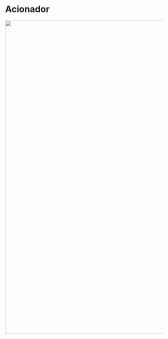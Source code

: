 # Acionador
<div align-"center">
<img src = "https://user-images.githubusercontent.com/66381068/194957998-b2df7854-e9c1-4096-8e9b-39e01dbc200e.jpg" width=" 1000px"/>
</div>
